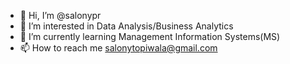 - 👋 Hi, I’m @salonypr
- 👀 I’m interested in Data Analysis/Business Analytics
- 🌱 I’m currently learning Management Information Systems(MS)
- 📫 How to reach me salonytopiwala@gmail.com

<!---
salonypr/salonypr is a ✨ special ✨ repository because its `README.md` (this file) appears on your GitHub profile.
You can click the Preview link to take a look at your changes.
--->
